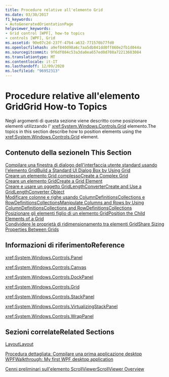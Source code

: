 ```yaml
---
title: Procedure relative all'elemento Grid
ms.date: 03/30/2017
f1_keywords:
- AutoGeneratedOrientationPage
helpviewer_keywords:
- Grid control [WPF], how-to topics
- controls [WPF], Grid
ms.assetid: 90e07c2d-237f-47b4-a632-771570b77fd0
ms.openlocfilehash: a9ef840d98a6c7aa5db841dd0ff860e2fb1d044a
ms.sourcegitcommit: 9f6df084c53a3da0ea657ed0d708a72213683084
ms.translationtype: MT
ms.contentlocale: it-IT
ms.lasthandoff: 12/09/2020
ms.locfileid: "96952313"
---
```

# <a name="grid-how-to-topics"></a><span data-ttu-id="90104-102">Procedure relative all'elemento Grid</span><span class="sxs-lookup"><span data-stu-id="90104-102">Grid How-to Topics</span></span>
<span data-ttu-id="90104-103">Negli argomenti di questa sezione viene descritto come posizionare elementi utilizzando l' <xref:System.Windows.Controls.Grid> elemento.</span><span class="sxs-lookup"><span data-stu-id="90104-103">The topics in this section describe how to position elements using the <xref:System.Windows.Controls.Grid> element.</span></span>  
  
## <a name="in-this-section"></a><span data-ttu-id="90104-104">Contenuto della sezione</span><span class="sxs-lookup"><span data-stu-id="90104-104">In This Section</span></span>  
 [<span data-ttu-id="90104-105">Compilare una finestra di dialogo dell'interfaccia utente standard usando l'elemento Grid</span><span class="sxs-lookup"><span data-stu-id="90104-105">Build a Standard UI Dialog Box by Using Grid</span></span>](how-to-build-a-standard-ui-dialog-box-by-using-grid.md)  
 [<span data-ttu-id="90104-106">Creare un elemento Grid complesso</span><span class="sxs-lookup"><span data-stu-id="90104-106">Create a Complex Grid</span></span>](how-to-create-a-complex-grid.md)  
 [<span data-ttu-id="90104-107">Creare un elemento Grid</span><span class="sxs-lookup"><span data-stu-id="90104-107">Create a Grid Element</span></span>](how-to-create-a-grid-element.md)  
 [<span data-ttu-id="90104-108">Creare e usare un oggetto GridLengthConverter</span><span class="sxs-lookup"><span data-stu-id="90104-108">Create and Use a GridLengthConverter Object</span></span>](how-to-create-and-use-a-gridlengthconverter-object.md)  
 [<span data-ttu-id="90104-109">Modificare colonne e righe usando ColumnDefinitionsCollections e RowDefinitionsCollections</span><span class="sxs-lookup"><span data-stu-id="90104-109">Manipulate Columns and Rows by Using ColumnDefinitionsCollections and RowDefinitionsCollections</span></span>](manipulate-columns-and-rows-by-using-columndefinitionscollections.md)  
 [<span data-ttu-id="90104-110">Posizionare gli elementi figlio di un elemento Grid</span><span class="sxs-lookup"><span data-stu-id="90104-110">Position the Child Elements of a Grid</span></span>](how-to-position-the-child-elements-of-a-grid.md)  
 [<span data-ttu-id="90104-111">Condividere le proprietà di ridimensionamento tra elementi Grid</span><span class="sxs-lookup"><span data-stu-id="90104-111">Share Sizing Properties Between Grids</span></span>](how-to-share-sizing-properties-between-grids.md)  
  
## <a name="reference"></a><span data-ttu-id="90104-112">Informazioni di riferimento</span><span class="sxs-lookup"><span data-stu-id="90104-112">Reference</span></span>  
 <xref:System.Windows.Controls.Panel>  
  
 <xref:System.Windows.Controls.Canvas>  
  
 <xref:System.Windows.Controls.DockPanel>  
  
 <xref:System.Windows.Controls.Grid>  
  
 <xref:System.Windows.Controls.StackPanel>  
  
 <xref:System.Windows.Controls.VirtualizingStackPanel>  
  
 <xref:System.Windows.Controls.WrapPanel>  
  
## <a name="related-sections"></a><span data-ttu-id="90104-113">Sezioni correlate</span><span class="sxs-lookup"><span data-stu-id="90104-113">Related Sections</span></span>  
 [<span data-ttu-id="90104-114">Layout</span><span class="sxs-lookup"><span data-stu-id="90104-114">Layout</span></span>](../advanced/layout.md)  
  
 [<span data-ttu-id="90104-115">Procedura dettagliata: Compilare una prima applicazione desktop WPF</span><span class="sxs-lookup"><span data-stu-id="90104-115">Walkthrough: My first WPF desktop application</span></span>](../getting-started/walkthrough-my-first-wpf-desktop-application.md)  
  
 [<span data-ttu-id="90104-116">Cenni preliminari sull'elemento ScrollViewer</span><span class="sxs-lookup"><span data-stu-id="90104-116">ScrollViewer Overview</span></span>](scrollviewer-overview.md)
